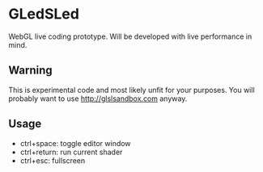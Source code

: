 GLedSLed
========

WebGL live coding prototype. Will be developed with live performance in mind.

## Warning

This is experimental code and most likely unfit for your purposes. You will probably want to use http://glslsandbox.com anyway.

## Usage

* ctrl+space: toggle editor window
* ctrl+return: run current shader
* ctrl+esc: fullscreen

